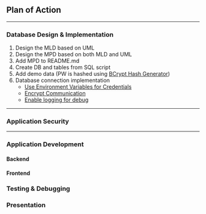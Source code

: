 ## Plan of Action

----
### Database Design & Implementation
1. Design the MLD based on UML
2. Design the MPD based on both MLD and UML
3. Add MPD to README.md
4. Create DB and tables from SQL script
5. Add demo data (PW is hashed using [BCrypt Hash Generator](https://bcrypt-generator.com/))
6. Database connection implementation 
   * [Use Environment Variables for Credentials](https://github.com/Watch-Me-Fly/PayMyBuddy/commit/410188f0826644d469c2b4a7b7703714ee724d5d)
   * [Encrypt Communication](https://github.com/Watch-Me-Fly/PayMyBuddy/commit/8ebe6ec3f513690a755dedd93d83051b2a8c7c13)
   * [Enable logging for debug](https://github.com/Watch-Me-Fly/PayMyBuddy/commit/45b1cfc2a2f15a5dcec8bf00deb312670b8ef5df)
----
### Application Security

----
### Application Development
#### Backend 
#### Frontend
### Testing & Debugging
### Presentation